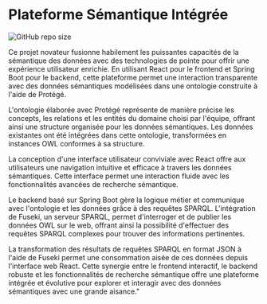 # Plateforme Sémantique Intégrée

![GitHub repo size](https://img.shields.io/github/repo-size/AzizBenIsmail/WebSemantique_backend-SpringBoot)

Ce projet novateur fusionne habilement les puissantes capacités de la sémantique des données avec des technologies de pointe pour offrir une expérience utilisateur enrichie. En utilisant React pour le frontend et Spring Boot pour le backend, cette plateforme permet une interaction transparente avec des données sémantiques modélisées dans une ontologie construite à l'aide de Protégé.

L'ontologie élaborée avec Protégé représente de manière précise les concepts, les relations et les entités du domaine choisi par l'équipe, offrant ainsi une structure organisée pour les données sémantiques. Les données existantes ont été intégrées dans cette ontologie, transformées en instances OWL conformes à sa structure.

La conception d'une interface utilisateur conviviale avec React offre aux utilisateurs une navigation intuitive et efficace à travers les données sémantiques. Cette interface permet une interaction fluide avec les fonctionnalités avancées de recherche sémantique.

Le backend basé sur Spring Boot gère la logique métier et communique avec l'ontologie et les données grâce à des requêtes SPARQL. L'intégration de Fuseki, un serveur SPARQL, permet d'interroger et de publier les données OWL sur le web, offrant ainsi la possibilité d'effectuer des requêtes SPARQL complexes pour trouver des informations pertinentes.

La transformation des résultats de requêtes SPARQL en format JSON à l'aide de Fuseki permet une consommation aisée de ces données depuis l'interface web React. Cette synergie entre le frontend interactif, le backend robuste et les fonctionnalités de recherche sémantique offre une plateforme intégrée et évolutive pour explorer et interagir avec des données sémantiques avec une grande aisance."
